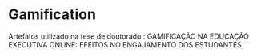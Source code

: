 # Gamification
Artefatos utilizado na tese de doutorado : GAMIFICAÇÃO NA EDUCAÇÃO EXECUTIVA ONLINE: EFEITOS NO ENGAJAMENTO DOS ESTUDANTES
